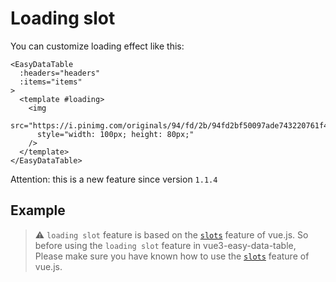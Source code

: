 # Loading slot
You can customize loading effect like this:

```vue
<EasyDataTable
  :headers="headers"
  :items="items"
>
  <template #loading>
    <img
      src="https://i.pinimg.com/originals/94/fd/2b/94fd2bf50097ade743220761f41693d5.gif"
      style="width: 100px; height: 80px;"
    />
  </template>
</EasyDataTable>
```

Attention: this is a new feature since version `1.1.4` 

## Example

<LoadingSlot/>

> :warning: `loading slot` feature is based on the [`slots`](https://vuejs.org/guide/components/slots.html) feature of vue.js. So before using the `loading slot` feature in vue3-easy-data-table, Please make sure you have known how to use the [`slots`](https://vuejs.org/guide/components/slots.html) feature of vue.js. 